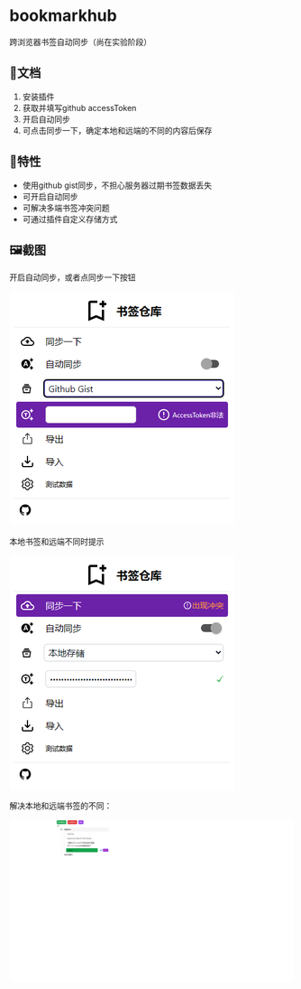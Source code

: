 # bookmarkhub
跨浏览器书签自动同步（尚在实验阶段）

## 📑文档
1. 安装插件
2. 获取并填写github accessToken
3. 开启自动同步
4. 可点击同步一下，确定本地和远端的不同的内容后保存

## 🚀特性
* 使用github gist同步，不担心服务器过期书签数据丢失
* 可开启自动同步
* 可解决多端书签冲突问题
* 可通过插件自定义存储方式

## 🖼️截图
开启自动同步，或者点同步一下按钮

![🖼️截图](./screenshot/jietu.png)

本地书签和远端不同时提示

![🖼️截图](./screenshot/jietu2.png)

解决本地和远端书签的不同：

![🖼️截图](./screenshot/jietu3.png)